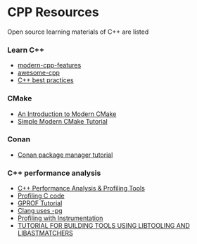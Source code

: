 CPP Resources
=============

Open source learning materials of C++ are listed
### Learn C++

- [modern-cpp-features](https://github.com/AnthonyCalandra/modern-cpp-features)
- [awesome-cpp](https://github.com/fffaraz/awesome-cpp)
- [C++ best practices](https://lefticus.gitbooks.io/cpp-best-practices/content/02-Use_the_Tools_Available.html)

### CMake

- [An Introduction to Modern CMake](https://cliutils.gitlab.io/modern-cmake/)
- [Simple Modern CMake Tutorial](https://levelup.gitconnected.com/simple-modern-cmake-tutorial-b0c1c362cd2c)

### Conan

 - [Conan package manager tutorial](https://levelup.gitconnected.com/conan-package-manager-tutorial-bfb308ddd7a)

### C++ performance analysis

- [C++ Performance Analysis & Profiling Tools](https://kusemanohar.wordpress.com/2012/08/13/c-performance-analysis-profiling-tools/)
- [Profiling C code](http://cmdlinelinux.blogspot.com/2018/04/profiling-c-code-with-clang-using.html)
- [GPROF Tutorial](https://www.thegeekstuff.com/2012/08/gprof-tutorial/)
- [Clang uses -pg](https://clang.llvm.org/docs/ClangCommandLineReference.html#cmdoption-clang-pg)
- [Profiling with Instrumentation](https://clang.llvm.org/docs/UsersManual.html#profiling-with-instrumentation)
- [TUTORIAL FOR BUILDING TOOLS USING LIBTOOLING AND LIBASTMATCHERS](https://clang.llvm.org/docs/LibASTMatchersTutorial.html)

